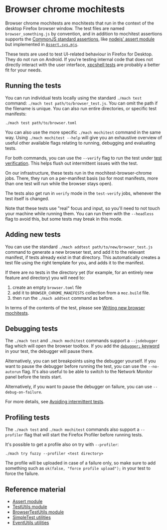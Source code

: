 Browser chrome mochitests
=========================

Browser chrome mochitests are mochitests that run in the context of the desktop
Firefox browser window. The test files are named `browser_something.js` by
convention, and in addition to mochitest assertions supports the
[CommonJS standard assertions](http://wiki.commonjs.org/wiki/Unit_Testing/1.1),
like [nodejs' assert module](https://nodejs.org/api/assert.html#assert) but
implemented in [`Assert.sys.mjs`](../assert.rst).

These tests are used to test UI-related behaviour in Firefox for
Desktop. They do not run on Android. If you're testing internal code that
does not directly interact with the user interface,
[xpcshell tests](../xpcshell/index.rst) are probably a better fit for your needs.


Running the tests
-----------------

You can run individual tests locally using the standard `./mach test` command:
`./mach test path/to/browser_test.js`. You can omit the path if the filename
is unique. You can also run entire directories, or specific test manifests:

```
./mach test path/to/browser.toml
```

You can also use the more specific `./mach mochitest` command in the same way.
Using `./mach mochitest --help` will give you an exhaustive overview of useful
other available flags relating to running, debugging and evaluating tests.

For both commands, you can use the `--verify` flag to run the test under
[test verification](../test-verification/index.rst). This helps flush out
intermittent issues with the test.


On our infrastructure, these tests run in the mochitest-browser-chrome jobs.
There, they run on a per-manifest basis (so for most manifests, more than one
test will run while the browser stays open).

The tests also get run in `verify` mode in the `test-verify` jobs, whenever
the test itself is changed.

Note that these tests use "real" focus and input, so you'll need to not touch
your machine while running them. You can run them with the `--headless`
flag to avoid this, but some tests may break in this mode.


Adding new tests
----------------

You can use the standard `./mach addtest path/to/new/browser_test.js` command
to generate a new browser test, and add it to the relevant manifest, if tests
already exist in that directory. This automatically creates a test file using
the right template for you, and adds it to the manifest.

If there are no tests in the directory yet (for example, for an entirely new
feature and directory) you will need to:

1. create an empty `browser.toml` file
2. add it to `BROWSER_CHROME_MANIFESTS` collection from a `moz.build` file.
3. then run the `./mach addtest` command as before.

In terms of the contents of the test, please see [Writing new browser
mochitests](writing.md).

Debugging tests
---------------

The `./mach test` and `./mach mochitest` commands support a `--jsdebugger`
flag which will open the browser toolbox. If you add the
[`debugger;` keyword](https://developer.mozilla.org/en-US/docs/Web/JavaScript/Reference/Statements/debugger)
in your test, the debugger will pause there.

Alternatively, you can set breakpoints using the debugger yourself. If you want
to pause the debugger before running the test, you can use the `--no-autorun`
flag. It's also useful to be able to switch to the Network Monitor panel before
the tests start.

Alternatively, if you want to pause the debugger on failure, you can use
`--debug-on-failure`.

For more details, see [Avoiding intermittent tests](../intermittent/index.rst).

Profiling tests
---------------
The `./mach test` and `./mach mochitest` commands also support a `--profiler`
flag that will start the Firefox Profiler before running tests.

It's possible to get a profile also on try with `--profiler`:

```
./mach try fuzzy --profiler <test directory>
```

The profile will be uploaded in case of a failure only, so make sure to add
something such as `ok(false, "force profile upload");` in your test to force the
failure.


Reference material
------------------

- [Assert module](../assert.rst)
- [TestUtils module](../testutils.rst)
- [BrowserTestUtils module](browsertestutils.rst)
- [SimpleTest utilities](../simpletest.rst)
- [EventUtils utilities](../eventutils.rst)
